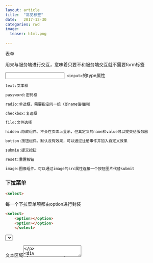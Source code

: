 ```yaml
---
layout: article
title:  "常见标签"
date:   2017-12-30 
categories: rwd
image:
  teaser: html.png
  
---
```




表单<form>

用来与服务端进行交互，意味着只要不和服务端交互就不需要form标签

<input>```
<input>```的type属性
```html
text:文本框

password:密码框

radio:单选框，需要指定同一组（即name值相同）

checkbox:复选框

file:文件选择

hidden:隐藏组件。不会在页面上显示，但其定义的name和value可以提交给服务器

botton:按钮组件。默认没有效果，可以通过注册事件并加入自定义效果

submie:提交按钮

reset:重置按钮

image:图像组件。可以通过image的src属性连接一个按钮图片代替submit
```

### 下拉菜单
```html
<select>
```
每一个下拉菜单项都由option进行封装

```html
<select>
    <option></option>
    <option></option>
    </select>
```

<select>
    <option></option>
    <option></option>
    </select>

文本区域<textarea>
```html
<textarea>
```



表格
```
<table>
  <tbody>
    <tr>
      <td></td>
      <td></td>
    </tr>
  </tbody>
</table>
```
<table>
  <tbody>
    <tr>
      <td></td>
      <td></td>
    </tr>
  </tbody>
</table>


## form标签常见属性

action

method(get和post)

get和post区别:

get会将提交的数据显示在浏览器的地址栏上，post则不会

get提交的数据的体积受地址栏的限制（即不能超过地址栏的长度），post没有这种限制

get对于敏感信息不安全（如用户名和密码），post安全

get会将提交的信息封装在请求行，即http消息头之前，post会将提交信息封装在数据何体中，即http消息头之后的空行后

对于服务器来说：

表单form提交数据尽量用post，因为涉及到编码问题。tomcat服务端默认的解码是ISO8859-1

对于post提交的中文，在服务端可以直接使用setCharacterEncoding("gbk")就可以解决。而对于get提交的中文，在服务端只能通过ISO8859-1将数据编码一次，再通过指定的码表（如GBK）解码。
